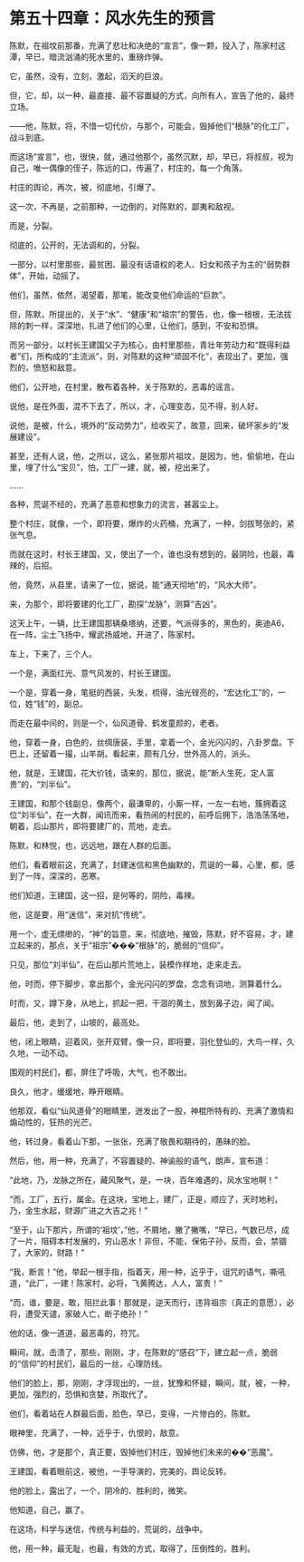 # 第五十四章：风水先生的预言

陈默，在祖坟前那番，充满了悲壮和决绝的“宣言”，像一颗，投入了，陈家村这潭，早已，暗流汹涌的死水里的，重磅炸弹。

它，虽然，没有，立刻，激起，滔天的巨浪。

但，它，却，以一种，最直接、最不容置疑的方式，向所有人，宣告了他的，最终立场。

——他，陈默，将，不惜一切代价，与那个，可能会，毁掉他们“根脉”的化工厂，战斗到底。

而这场“宣言”，也，很快，就，通过他那个，虽然沉默，却，早已，将叔叔，视为自己，唯一偶像的侄子，陈远的口，传遍了，村庄的，每一个角落。

村庄的舆论，再次，被，彻底地，引爆了。

这一次，不再是，之前那种，一边倒的，对陈默的，鄙夷和敌视。

而是，分裂。

彻底的，公开的，无法调和的，分裂。

一部分，以村里那些，最贫困、最没有话语权的老人、妇女和孩子为主的“弱势群体”，开始，动摇了。

他们，虽然，依然，渴望着，那笔，能改变他们命运的“巨款”。

但，陈默，所提出的，关于“水”、“健康”和“祖宗”的警告，也，像一根根，无法拔除的刺一样，深深地，扎进了他们的心里，让他们，感到，不安和恐惧。

而另一部分，以村长王建国父子为核心，由村里那些，青壮年劳动力和“既得利益者”们，所构成的“主流派”，则，对陈默的这种“顽固不化”，表现出了，更加，强烈的，愤怒和敌意。

他们，公开地，在村里，散布着各种，关于陈默的，恶毒的谣言。

说他，是在外面，混不下去了，所以，才，心理变态，见不得，别人好。

说他，是被，什么，境外的“反动势力”，给收买了，故意，回来，破坏家乡的“发展建设”。

甚至，还有人说，他，之所以，这么，紧张那片祖坟，是因为，他，偷偷地，在山里，埋了什么“宝贝”，怕，工厂一建，就，被，挖出来了。

……

各种，荒诞不经的，充满了恶意和想象力的流言，甚嚣尘上。

整个村庄，就像，一个，即将要，爆炸的火药桶，充满了，一种，剑拔弩张的，紧张气息。

而就在这时，村长王建国，又，使出了一个，谁也没有想到的，最阴险，也最，毒辣的，后招。

他，竟然，从县里，请来了一位，据说，能“通天彻地”的，“风水大师”。

来，为那个，即将要建的化工厂，勘探“龙脉”，测算“吉凶”。

这天上午，一辆，比王建国那辆桑塔纳，还要，气派得多的，黑色的，奥迪A6，在一阵，尘土飞扬中，耀武扬威地，开进了，陈家村。

车上，下来了，三个人。

一个是，满面红光、意气风发的，村长王建国。

一个是，穿着一身，笔挺的西装，头发，梳得，油光锃亮的，“宏达化工”的，一位，姓“钱”的，副总。

而走在最中间的，则是一个，仙风道骨、鹤发童颜的，老者。

他，穿着一身，白色的，丝绸唐装，手里，拿着一个，金光闪闪的，八卦罗盘。下巴上，还留着一撮，山羊胡。看起来，颇有几分，世外高人的，派头。

他，就是，王建国，花大价钱，请来的，那位，据说，能“断人生死，定人富贵”的，“刘半仙”。

王建国，和那个钱副总，像两个，最谦卑的，小厮一样，一左一右地，簇拥着这位“刘半仙”，在一大群，闻讯而来，看热闹的村民的，前呼后拥下，浩浩荡荡地，朝着，后山那片，即将要建厂的，荒地，走去。

陈默，和林悦，也，远远地，跟在人群的后面。

他们，看着眼前这，充满了，封建迷信和黑色幽默的，荒诞的一幕，心里，都，感到了一阵，深深的，恶寒。

他们知道，王建国，这一招，是何等的，阴险，毒辣。

他，这是要，用“迷信”，来对抗“传统”。

用一个，虚无缥缈的，“神”的旨意，来，彻底地，摧毁，陈默，好不容易，才，建立起来的，那点，关于“祖宗”���“根脉”的，脆弱的“信仰”。

只见，那位“刘半仙”，在后山那片荒地上，装模作样地，走来走去。

他，时而，停下脚步，拿出那个，金光闪闪的罗盘，念念有词地，测算着什么。

时而，又，蹲下身，从地上，抓起一把，干涸的黄土，放到鼻子边，闻了闻。

最后，他，走到了，山坡的，最高处。

他，闭上眼睛，迎着风，张开双臂，像一只，即将要，羽化登仙的，大鸟一样，久久地，一动不动。

围观的村民们，都，屏住了呼吸，大气，也不敢出。

良久，他才，缓缓地，睁开眼睛。

他那双，看似“仙风道骨”的眼睛里，迸发出了一股，神棍所特有的、充满了激情和煽动性的，狂热的光芒。

他，转过身，看着山下那，一张张，充满了敬畏和期待的，愚昧的脸。

然后，他，用一种，充满了，不容置疑的、神谕般的语气，朗声，宣布道：

“此地，乃，龙脉之所在，藏风聚气，是，一块，百年难遇的，风水宝地啊！”

“而，工厂，五行，属金。在这块，宝地上，建厂，正是，顺应了，天时地利，乃，金生水起，财源广进之大吉之兆！”

“至于，山下那片，所谓的‘祖坟’，”他，不屑地，撇了撇嘴，“早已，气数已尽，成了一片，阻碍本村发展的，穷山恶水！非但，不能，保佑子孙，反而，会，禁锢了，大家的，财路！”

“我，断言！”他，举起一根手指，指着天，用一种，近乎于，诅咒的语气，嘶吼道，“此厂，一建！陈家村，必将，飞黄腾达，人人，富贵！”

“而，谁，要是，敢，阻拦此事！那就是，逆天而行，违背祖宗（真正的意愿），必将，遭受天谴，家破人亡，断子绝孙！”

他的话，像一道道，最恶毒的，符咒。

瞬间，就，击溃了，那些，刚刚，才，在陈默的“感召”下，建立起一点，脆弱的“信仰”的村民们，最后的一丝，心理防线。

他们的脸上，那，刚刚，才浮现出的，一丝，犹豫和怀疑，瞬间，就，被，一种，更加，强烈的，恐惧和贪婪，所取代了。

他们，看着站在人群最后面，脸色，早已，变得，一片惨白的，陈默。

眼神里，充满了，一种，近乎于，仇恨的，敌意。

仿佛，他，才是那个，真正要，毁掉他们村庄，毁掉他们未来的��“恶魔”。

王建国，看着眼前这，被他，一手导演的，完美的，舆论反转。

他的脸上，露出了，一个，阴冷的、胜利的，微笑。

他知道，自己，赢了。

在这场，科学与迷信，传统与利益的，荒诞的，战争中。

他，用一种，最无耻，也最，有效的方式，取得了，压倒性的，胜利。
